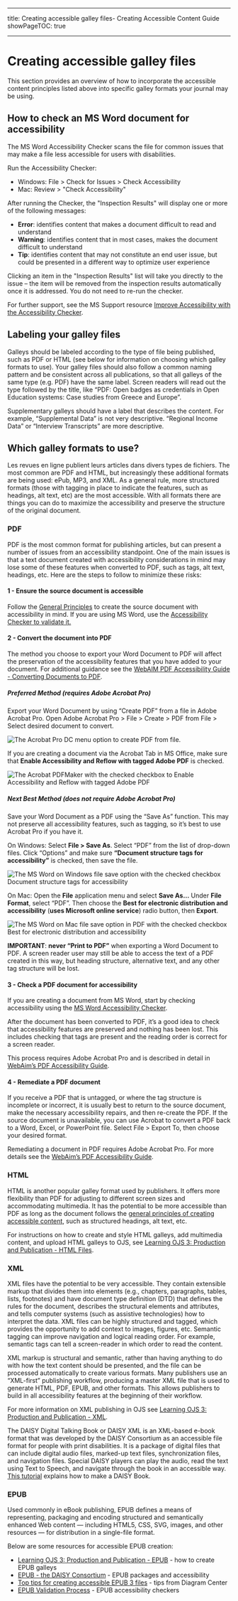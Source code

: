 - - -
title: Creating accessible galley files- Creating Accessible Content Guide showPageTOC: true
- - -

# Creating accessible galley files

This section provides an overview of how to incorporate the accessible content principles listed above into specific galley formats your journal may be using.

## How to check an MS Word document for accessibility

The MS Word Accessibility Checker scans the file for common issues that may make a file less accessible for users with disabilities.

Run the Accessibility Checker:

- Windows: File > Check for Issues > Check Accessibility
- Mac: Review > "Check Accessibility"

After running the Checker, the "Inspection Results" will display one or more of the following messages:

- **Error**: identifies content that makes a document difficult to read and understand
- **Warning**: identifies content that in most cases, makes the document difficult to understand
- **Tip**: identifies content that may not constitute an end user issue, but could be presented in a different way to optimize user experience

Clicking an item in the "Inspection Results" list will take you directly to the issue – the item will be removed from the inspection results automatically once it is addressed. You do not need to re-run the checker.

For further support, see the MS Support resource [Improve Accessibility with the Accessibility Checker](https://support.office.com/en-us/article/improve-accessibility-with-the-accessibility-checker-a16f6de0-2f39-4a2b-8bd8-5ad801426c7f#PickTab=Windows).

## Labeling your galley files

Galleys should be labeled according to the type of file being published, such as PDF or HTML (see below for information on choosing which galley formats to use). Your galley files should also follow a common naming pattern and be consistent across all publications, so that all galleys of the same type (e.g. PDF) have the same label. Screen readers will read out the type followed by the title, like “PDF: Open badges as credentials in Open Education systems: Case studies from Greece and Europe”.

Supplementary galleys should have a label that describes the content. For example, “Supplemental Data” is not very descriptive. “Regional Income Data” or “Interview Transcripts” are more descriptive.

## Which galley formats to use?

Les revues en ligne publient leurs articles dans divers types de fichiers. The most common are PDF and HTML, but increasingly these additional formats are being used: ePub, MP3, and XML. As a general rule, more structured formats (those with tagging in place to indicate the features, such as headings, alt text, etc) are the most accessible. With all formats there are things you can do to maximize the accessibility and preserve the structure of the original document.

### PDF

PDF is the most common format for publishing articles, but can present a number of issues from an accessibility standpoint. One of the main issues is that a text document created with accessibility considerations in mind may lose some of these features when converted to PDF, such as tags, alt text, headings, etc. Here are the steps to follow to minimize these risks:

#### 1 - Ensure the source document is accessible

Follow the [General Principles](./principles.md) to create the source document with accessibility in mind. If you are using MS Word, use the [Accessibility Checker to validate it.](#how-to-check-an-ms-word-document-for-accessibility)

#### 2 - Convert the document into PDF

The method you choose to export your Word Document to PDF will affect the preservation of the accessibility features that you have added to your document. For additional guidance see the [WebAIM PDF Accessibility Guide - Converting Documents to PDF](https://webaim.org/techniques/acrobat/converting).

##### Preferred Method (requires Adobe Acrobat Pro)

Export your Word Document by using “Create PDF” from a file in Adobe Acrobat Pro. Open Adobe Acrobat Pro > File > Create > PDF from File > Select desired document to convert.

![The Acrobat Pro DC menu option to create PDF from file.](./assets/9_a11y-guide-create-pdf-pro1.png)

If you are creating a document via the Acrobat Tab in MS Office, make sure that **Enable Accessibility and Reflow with tagged Adobe PDF** is checked.

![The Acrobat PDFMaker with the checked checkbox to Enable Accessibility and Reflow with tagged Adobe PDF](./assets/10_a11y-guide-create-pdf-pro2.png)

##### Next Best Method (does not require Adobe Acrobat Pro)

Save your Word Document as a PDF using the “Save As” function. This may not preserve all accessibility features, such as tagging, so it’s best to use Acrobat Pro if you have it.

On Windows: Select **File > Save As**. Select “PDF” from the list of drop-down files. Click “Options” and make sure **“Document structure tags for accessibility”** is checked, then save the file.

![The MS Word on Windows file save option with the checked checkbox Document structure tags for accessibility](./assets/11_a11y-guide-saveas-pdf1.png)

On Mac: Open the **File** application menu and select **Save As…** Under **File Format**, select “PDF”. Then choose the **Best for electronic distribution and accessibility** (**uses Microsoft online service**) radio button, then **Export**.

![The MS Word on Mac file save option in PDF with the checked checkbox Best for electronic distribution and accessibility](./assets/12_a11y-guide-saveas-pdf2.png)

**IMPORTANT**: **never “Print to PDF”** when exporting a Word Document to PDF. A screen reader user may still be able to access the text of a PDF created in this way, but heading structure, alternative text, and any other tag structure will be lost.

#### 3 - Check a PDF document for accessibility

If you are creating a document from MS Word, start by checking accessibility using the [MS Word Accessibility Checker](./galleys.md#how-to-check-an-ms-word-document-for-accessibility).

After the document has been converted to PDF, it’s a good idea to check that accessibility features are preserved and nothing has been lost. This includes checking that tags are present and the reading order is correct for a screen reader.

This process requires Adobe Acrobat Pro and is described in detail in [WebAim’s PDF Accessibility Guide](https://webaim.org/techniques/acrobat/acrobat).

#### 4 - Remediate a PDF document

If you receive a PDF that is untagged, or where the tag structure is incomplete or incorrect, it is usually best to return to the source document, make the necessary accessibility repairs, and then re-create the PDF. If the source document is unavailable, you can use Acrobat to convert a PDF back to a Word, Excel, or PowerPoint file. Select File > Export To, then choose your desired format.

Remediating a document in PDF requires Adobe Acrobat Pro. For more details see the [WebAim’s PDF Accessibility Guide](https://webaim.org/techniques/acrobat/acrobat).

### HTML

HTML is another popular galley format used by publishers. It offers more flexibility than PDF for adjusting to different screen sizes and accommodating multimedia. It has the potential to be more accessible than PDF as long as the document follows the [general principles of creating accessible content](./principles.md#headings-structure), such as structured headings, alt text, etc.

For instructions on how to create and style HTML galleys, add multimedia content, and upload HTML galleys to OJS, see [Learning OJS 3: Production and Publication - HTML Files](/learning-ojs/en/production-publication#html-files).

### XML

XML files have the potential to be very accessible. They contain extensible markup that divides them into elements (e.g., chapters, paragraphs, tables, lists, footnotes) and have document type definition (DTD) that defines the rules for the document, describes the structural elements and attributes, and tells computer systems (such as assistive technologies) how to interpret the data. XML files can be highly structured and tagged, which provides the opportunity to add context to images, figures, etc. Semantic tagging can improve navigation and logical reading order. For example, semantic tags can tell a screen-reader in which order to read the content.

XML markup is structural and semantic, rather than having anything to do with how the text content should be presented, and the file can be processed automatically to create various formats. Many publishers use an “XML-first” publishing workflow, producing a master XML file that is used to generate HTML, PDF, EPUB, and other formats. This allows publishers to build in all accessibility features at the beginning of their workflow.

For more information on XML publishing in OJS see [Learning OJS 3: Production and Publication - XML](/learning-ojs/en/production-publication#xml-files).

The DAISY Digital Talking Book or DAISY XML is an XML-based e-book format that was developed by the DAISY Consortium as an accessible file format for people with print disabilities. It is a package of digital files that can include digital audio files, marked-up text files, synchronization files, and navigation files. Special DAISY players can play the audio, read the text using Text to Speech, and navigate through the book in an accessible way. [This tutorial](https://cynthiang.ca/2015/08/18/accessible-format-production-part-6-daisy-book/) explains how to make a DAISY Book.

### EPUB

Used commonly in eBook publishing, EPUB defines a means of representing, packaging and encoding structured and semantically enhanced Web content — including HTML5, CSS, SVG, images, and other resources — for distribution in a single-file format.

Below are some resources for accessible EPUB creation:

- [Learning OJS 3: Production and Publication - EPUB](/learning-ojs/en/production-publication#epub-files) - how to create EPUB galleys
- [EPUB - the DAISY Consortium](https://daisy.org/activities/standards/epub/) - EPUB packages and accessibility
- [Top tips for creating accessible EPUB 3 files](http://diagramcenter.org/54-9-tips-for-creating-accessible-epub-3-files.html) - tips from Diagram Center
- [EPUB Validation Process](https://kb.daisy.org/publishing/docs/epub/validation/overview.html) - EPUB accessibility checkers
